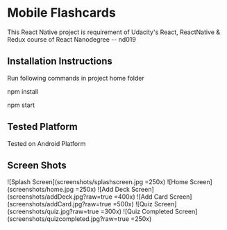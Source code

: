 # Mobile Flashcards
This React Native project is requirement of Udacity's React, ReactNative & Redux course of React Nanodegree -- nd019


## Installation Instructions

Run following commands in project home folder

npm install

npm start

## Tested Platform

Tested on Android Platform


## Screen Shots
![Splash Screen](screenshots/splashscreen.jpg =250x)
![Home Screen](screenshots/home.jpg =250x)
![Add Deck Screen](screenshots/addDeck.jpg?raw=true =400x)
![Add Card Screen](screenshots/addCard.jpg?raw=true =500x)
![Quiz Screen](screenshots/quiz.jpg?raw=true =300x)
![Quiz Completed Screen](screenshots/quizcompleted.jpg?raw=true =250x)